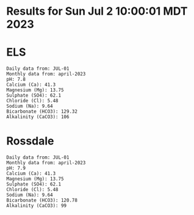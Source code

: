 # Results for Sun Jul  2 10:00:01 MDT 2023
# ELS
```
Daily data from: JUL-01
Monthly data from: april-2023
pH: 7.8
Calcium (Ca): 41.3
Magnesium (Mg): 13.75
Sulphate (SO4): 62.1
Chloride (Cl): 5.48
Sodium (Na): 9.64
Bicarbonate (HCO3): 129.32
Alkalinity (CaCO3): 106
```
# Rossdale
```
Daily data from: JUL-01
Monthly data from: april-2023
pH: 7.9
Calcium (Ca): 41.3
Magnesium (Mg): 13.75
Sulphate (SO4): 62.1
Chloride (Cl): 5.48
Sodium (Na): 9.64
Bicarbonate (HCO3): 120.78
Alkalinity (CaCO3): 99
```

